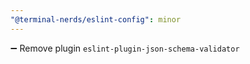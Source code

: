 ```yaml
---
"@terminal-nerds/eslint-config": minor
---
```


➖ Remove plugin `eslint-plugin-json-schema-validator`
